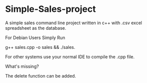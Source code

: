 # Simple-Sales-project


A simple sales command line project written in c++ with .csv excel spreadsheet as the database.

For Debian Users Simply Run 

g++ sales.cpp -o sales && ./sales.

For other systems use your normal IDE to compile the .cpp file.

What's missing?

The delete function can be added.
